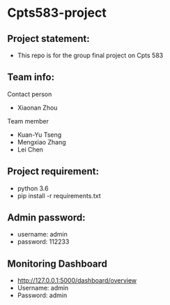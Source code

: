 # Cpts583-project

## Project statement:
* This repo is for the group final project on Cpts 583

## Team info:

Contact person
* Xiaonan Zhou

Team member
* Kuan-Yu Tseng
* Mengxiao Zhang
* Lei Chen

## Project requirement:
* python 3.6
* pip install -r requirements.txt

## Admin password:
* username: admin
* password: 112233

## Monitoring Dashboard
* http://127.0.0.1:5000/dashboard/overview
* Username: admin 
* Password: admin
